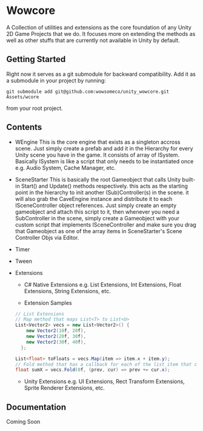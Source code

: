# Wowcore

A Collection of utilities and extensions as the core foundation of any Unity 2D Game Projects that we do. It focuses more on extending the methods as well as other stuffs that are currently not available in Unity by default.

## Getting Started

Right now it serves as a git submodule for backward compatibility.
Add it as a submodule in your project by running:

```console
git submodule add git@github.com:wowsomeco/unity_wowcore.git Assets/wcore
```

from your root project.

## Contents

- WEngine
  This is the core engine that exists as a singleton accross scene. Just simply create a prefab and add it in the Hierarchy for every Unity scene you have in the game. It consists of array of ISystem. Basically ISystem is like a script that only needs to be instantiated once e.g. Audio System, Cache Manager, etc.

- SceneStarter
  This is basically the root Gameobject that calls Unity built-in Start() and Update() methods respectively. this acts as the starting point in the hierarchy to init another (Sub)Controller(s) in the scene. it will also grab the CaveEngine instance and distribute it to each ISceneController object references. Just simply create an empty gameobject and attach this script to it, then whenever you need a SubController in the scene, simply create a Gameobject with your custom script that implements ISceneController and make sure you drag that Gameobject as one of the array items in SceneStarter's Scene Controller Objs via Editor.

- Timer

- Tween

- Extensions

  - C# Native Extensions e.g. List Extensions, Int Extensions, Float Extensions, String Extensions, etc.

  - Extension Samples

  ```csharp
  // List Extensions
  // Map method that maps List<T> to List<U>
  List<Vector2> vecs = new List<Vector2>() {
      new Vector2(10f, 20f),
      new Vector2(20f, 30f),
      new Vector2(30f, 40f),
    };

  List<float> toFloats = vecs.Map(item => item.x + item.y);
  // Fold method that has a callback for each of the list item that can be used to get a total of some numeric values, get the biggest number a List<int> , etc.
  float sumX = vecs.Fold(0f, (prev, cur) => prev += cur.x);
  ```

  - Unity Extensions e.g. UI Extensions, Rect Transform Extensions, Sprite Renderer Extensions, etc.

## Documentation

Coming Soon
